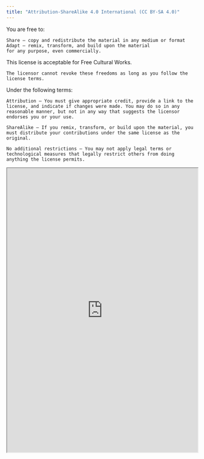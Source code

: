 ```yaml
---
title: "Attribution-ShareAlike 4.0 International (CC BY-SA 4.0)"
---
```


You are free to:

    Share — copy and redistribute the material in any medium or format
    Adapt — remix, transform, and build upon the material
    for any purpose, even commercially.

This license is acceptable for Free Cultural Works.

    The licensor cannot revoke these freedoms as long as you follow the license terms.

Under the following terms:

    Attribution — You must give appropriate credit, provide a link to the license, and indicate if changes were made. You may do so in any reasonable manner, but not in any way that suggests the licensor endorses you or your use.

    ShareAlike — If you remix, transform, or build upon the material, you must distribute your contributions under the same license as the original.

    No additional restrictions — You may not apply legal terms or technological measures that legally restrict others from doing anything the license permits.

<iframe height="750" width="100%" src="https://ewelton.github.io/ktest/wiki.html#Attribution-ShareAlike%204.0%20International%20(CC%20BY-SA%204.0)"></iframe>

